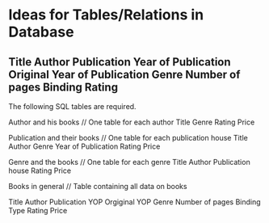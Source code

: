 # Ideas for Tables/Relations in Database
Title
Author
Publication
Year of Publication
Original Year of Publication
Genre
Number of pages
Binding
Rating
----------------------------------------

The following SQL tables are required.


Author and his books
  // One table for each author
  Title
  Genre
  Rating
  Price

Publication and their books
  // One table for each publication house
  Title
  Author
  Genre
  Year of Publication
  Rating
  Price

Genre and the books
  // One table for each genre
  Title
  Author
  Publication house
  Rating
  Price

Books in general
  // Table containing all data on books

  Title
  Author
  Publication
  YOP
  Orgiginal YOP
  Genre
  Number of pages
  Binding Type
  Rating
  Price
